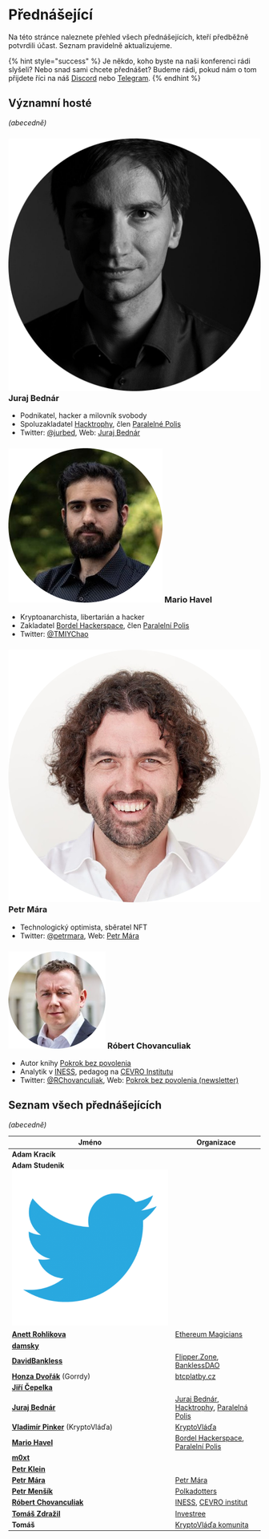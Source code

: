 # Přednášející

Na této stránce naleznete přehled všech přednášejících, kteří předběžně potvrdili účast. Seznam pravidelně aktualizujeme.

{% hint style="success" %}
Je někdo, koho byste na naši konferenci rádi slyšeli? Nebo snad sami chcete přednášet? Budeme rádi, pokud nám o tom přijdete říci na náš [Discord](https://discord.gg/5k9dEtVhnv) nebo [Telegram](https://t.me/utxocz).
{% endhint %}

## Významní hosté

_(abecedně)_

### ![](.gitbook/assets/juraj-bednar.png) Juraj Bednár

* Podnikatel, hacker a milovník svobody
* Spoluzakladatel [Hacktrophy](https://hacktrophy.com), člen [Paralelné Polis](https://paralelnapolis.sk)
* Twitter: [@jurbed](https://twitter.com/jurbed), Web: [Juraj Bednár](https://juraj.bednar.io)

### ![](.gitbook/assets/mario-havel.png) Mario Havel

* Kryptoanarchista, libertarián a hacker
* Zakladatel [Bordel Hackerspace](https://bordel.paralelnipolis.cz/#/), člen [Paralelní Polis](https://www.paralelnipolis.cz)
* Twitter: [@TMIYChao](https://twitter.com/TMIYChao)

### ![](.gitbook/assets/petr-mara.png) Petr Mára

* Technologický optimista, sběratel NFT
* Twitter: [@petrmara](https://twitter.com/petrmara), Web: [Petr Mára](https://www.petrmara.com)

### ![](.gitbook/assets/robert-chovanculiak.png) Róbert Chovanculiak

* Autor knihy [Pokrok bez povolenia](https://libinst.cz/produkt/pokrok-bez-povolenia/)
* Analytik v [INESS](https://www.iness.sk), pedagog na [CEVRO Institutu](https://www.cevroinstitut.cz/cs/pedagog/ing-robert-chovanculiak-ph-d/)
* Twitter: [@RChovanculiak](https://twitter.com/RChovanculiak), Web: [Pokrok bez povolenia (newsletter)](https://robertchovanculiak.substack.com)

## Seznam všech přednášejících

_(abecedně)_

| Jméno                                                                                                   | Organizace                                                                                                                  |
| ------------------------------------------------------------------------------------------------------- | --------------------------------------------------------------------------------------------------------------------------- |
| **Adam Kracík**                                                                                         |                                                                                                                             |
| **Adam Studenik** [![](.gitbook/assets/twitter-logo-transparent.png)](https://twitter.com/adamstudenik) |                                                                                                                             |
| ****[**Anett Rohlikova**](https://twitter.com/anettrolikova)****                                        | [Ethereum Magicians](https://ethereum-magicians.org)                                                                        |
| ****[**damsky**](https://twitter.com/CryptoDamSky)****                                                  |                                                                                                                             |
| ****[**DavidBankless**](https://twitter.com/davidbankless)****                                          | [Flipper.Zone](https://twitter.com/flipperzonenft), [BanklessDAO](https://www.bankless.community)                           |
| [**Honza Dvořák**](https://twitter.com/\_Honza\_Dvorak) (Gorrdy)                                        | [btcplatby.cz](https://btcplatby.cz)                                                                                        |
| ****[**Jiří Čepelka**](https://twitter.com/JiriCepelka)****                                             |                                                                                                                             |
| ****[**Juraj Bednár**](https://twitter.com/jurbed)****                                                  | [Juraj Bednár](https://juraj.bednar.io), [Hacktrophy](https://hacktrophy.com), [Paralelná Polis](https://paralelnapolis.sk) |
| [**Vladimír Pinker**](https://twitter.com/KryptoVlada) (KryptoVláďa)                                    | [KryptoVláďa](https://www.kryptovlada.win)                                                                                  |
| ****[**Mario Havel**](https://twitter.com/TMIYChao)****                                                 | [Bordel Hackerspace](https://bordel.paralelnipolis.cz/#/), [Paralelní Polis](https://www.paralelnipolis.cz)                 |
| ****[**m0xt**](https://twitter.com/m0xt\_)****                                                          |                                                                                                                             |
| ****[**Petr Klein**](https://twitter.com/kleinpetr\_com)****                                            |                                                                                                                             |
| ****[**Petr Mára**](https://twitter.com/petrmara)****                                                   | [Petr Mára](https://www.petrmara.com)                                                                                       |
| ****[**Petr Menšík**](https://twitter.com/petr\_mensik)****                                             | [Polkadotters](https://twitter.com/polkadotterss)                                                                           |
| ****[**Róbert Chovanculiak**](https://twitter.com/RChovanculiak)****                                    | [INESS](https://www.iness.sk), [CEVRO institut](https://www.cevroinstitut.cz/cs/pedagog/ing-robert-chovanculiak-ph-d/)      |
| ****[**Tomáš Zdražil**](https://twitter.com/investree\_cz)****                                          | [Investree](https://investree.cz)                                                                                           |
| **Tomáš**                                                                                               | [KryptoVláďa komunita](https://www.kryptovlada.win)                                                                         |

